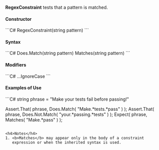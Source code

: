 **RegexConstraint** tests that a pattern is matched.

<h4>Constructor</h4>
```C#
RegexConstraint(string pattern)
```

<h4>Syntax</h4>
```C#
Does.Match(string pattern)
Matches(string pattern)
```

<h4>Modifiers</h4>
```C#
...IgnoreCase
```

<h4>Examples of Use</h4>
```C#
string phrase = "Make your tests fail before passing!"

Assert.That( phrase, Does.Match( "Make.*tests.*pass" ) );
Assert.That( phrase, Does.Not.Match( "your.*passing.*tests" ) );
Expect( phrase, Matches( "Make.*pass" ) );
```

<h4>Notes</h4>
1. <b>Matches</b> may appear only in the body of a constraint 
   expression or when the inherited syntax is used.
